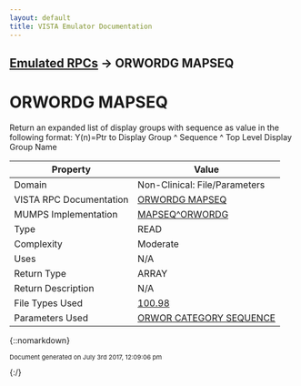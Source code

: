```yaml
---
layout: default
title: VISTA Emulator Documentation
---
```


## [Emulated RPCs](TableOfContents) &#8594; ORWORDG MAPSEQ
# ORWORDG MAPSEQ

Return an expanded list of display groups with sequence as value in the following format: Y(n)=Ptr to Display Group ^ Sequence ^ Top Level Display Group Name

Property | Value
--- | ---
Domain | Non-Clinical: File/Parameters
VISTA RPC Documentation | [ORWORDG MAPSEQ](../VISTARPC/ORWORDG_MAPSEQ)
MUMPS Implementation | [MAPSEQ^ORWORDG](http://code.osehra.org/dox/Routine_ORWORDG_source.html)
Type | READ
Complexity | Moderate
Uses | N/A
Return Type | ARRAY
Return Description | N/A
File Types Used | [100.98](../VDM/Display_Group-100_98)
Parameters Used | [ORWOR CATEGORY SEQUENCE](../Parameters/ORWOR_CATEGORY_SEQUENCE)


{::nomarkdown} <br/><p style="font-size: 11px">Document generated on July 3rd 2017, 12:09:06 pm</p>{:/}